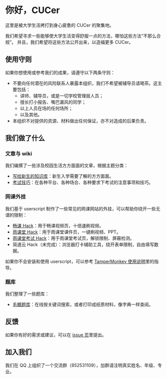 # 你好，CUCer

这里是被大学生活拷打到身心疲惫的 CUCer 的聚集地。

我们希望寻求一些能够使大学生活变得舒服一点的方法，哪怕这些方法“不那么合规”。
并且，我们希望将这些方法公开出来，以造福更多 CUCer。

## 使用守则

如果你想使用或参考我们的成果，请遵守以下两条守则：

- 不要向任何潜在的风险联系人暴露本组织，我们不希望被辅导员请喝茶。这主要包括：
	- 讲师、辅导员，或是一切学校管理层人员；
	- 擅长打小报告、嘴巴漏风的同学；
	- 以上人员在场的任何场所；
	- 以及其他。
- 本组织不对提供的资源、材料做出任何保证，亦不对造成的后果负责。

## 我们做了什么

### 文章与 wiki

我们编撰了一些涉及校园生活方方面面的文章，根据主题分类：

- [写给新生的知识库](https://github.com/CUC-Life-Hack/freshman-101/wiki)：新生入学需要了解的方方面面。
- [考试技巧](https://github.com/CUC-Life-Hack/exam-tricks/wiki)：在各种平台、各种场合、各种要求下考试的注意事项和技巧。

### 网课外挂

我们基于 userscript 制作了一些常见的网课网站的外挂，可以帮助你绕开一些无谓的限制：

- [畅课 Hack](https://github.com/CUC-Life-Hack/tronclass-hack)：用于畅课视频页，十倍速刷视频。
- [雨课堂 Hack](https://github.com/CUC-Life-Hack/rainclass-hack)：用于雨课堂课件页，一键刷视频、PPT。
- [雨课堂考试 Hack](https://github.com/CUC-Life-Hack/rainclass-exam-hack)：用于雨课堂考试页，解锁限制、屏蔽检测。
- 简道云 Hack（未完成）：浏览器打卡辅助工具，绕开表单限制，自由填写数据。

如果你不会安装和使用 userscript，可以参考 [TamperMonkey 使用说明](
	https://github.com/CUC-Life-Hack/.github/wiki/Tampermonkey-%E4%BD%BF%E7%94%A8%E8%AF%B4%E6%98%8E
)里的指导。

### 题库

我们整理了一些题库：

- [毛概题库](https://github.com/CUC-Life-Hack/maogai)：在线按关键词搜索，或者打印成纸质材料，像字典一样查阅。

## 反馈

如果你有好的需求或建议，可以在 [issue 页](
	https://github.com/CUC-Life-Hack/.github/issues
)里提出。

## 加入我们

我们在 QQ 上组织了一个交流群（852531109），加群请注明真实姓名、年级、专业。
